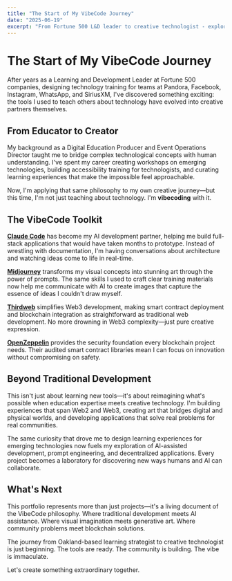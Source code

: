 ```yaml
---
title: "The Start of My VibeCode Journey"
date: "2025-06-19"
excerpt: "From Fortune 500 L&D leader to creative technologist - exploring the intersection of education, AI, and Web3"
---
```


# The Start of My VibeCode Journey

After years as a Learning and Development Leader at Fortune 500 companies, designing technology training for teams at Pandora, Facebook, Instagram, WhatsApp, and SiriusXM, I've discovered something exciting: the tools I used to teach others about technology have evolved into creative partners themselves.

## From Educator to Creator

My background as a Digital Education Producer and Event Operations Director taught me to bridge complex technological concepts with human understanding. I've spent my career creating workshops on emerging technologies, building accessibility training for technologists, and curating learning experiences that make the impossible feel approachable.

Now, I'm applying that same philosophy to my own creative journey—but this time, I'm not just teaching about technology. I'm **vibecoding** with it.

## The VibeCode Toolkit

**[Claude Code](https://claude.ai/code)** has become my AI development partner, helping me build full-stack applications that would have taken months to prototype. Instead of wrestling with documentation, I'm having conversations about architecture and watching ideas come to life in real-time.

**[Midjourney](https://midjourney.com)** transforms my visual concepts into stunning art through the power of prompts. The same skills I used to craft clear training materials now help me communicate with AI to create images that capture the essence of ideas I couldn't draw myself.

**[Thirdweb](https://thirdweb.com)** simplifies Web3 development, making smart contract deployment and blockchain integration as straightforward as traditional web development. No more drowning in Web3 complexity—just pure creative expression.

**[OpenZeppelin](https://openzeppelin.com)** provides the security foundation every blockchain project needs. Their audited smart contract libraries mean I can focus on innovation without compromising on safety.

## Beyond Traditional Development

This isn't just about learning new tools—it's about reimagining what's possible when education expertise meets creative technology. I'm building experiences that span Web2 and Web3, creating art that bridges digital and physical worlds, and developing applications that solve real problems for real communities.

The same curiosity that drove me to design learning experiences for emerging technologies now fuels my exploration of AI-assisted development, prompt engineering, and decentralized applications. Every project becomes a laboratory for discovering new ways humans and AI can collaborate.

## What's Next

This portfolio represents more than just projects—it's a living document of the VibeCode philosophy. Where traditional development meets AI assistance. Where visual imagination meets generative art. Where community problems meet blockchain solutions.

The journey from Oakland-based learning strategist to creative technologist is just beginning. The tools are ready. The community is building. The vibe is immaculate.

Let's create something extraordinary together.
